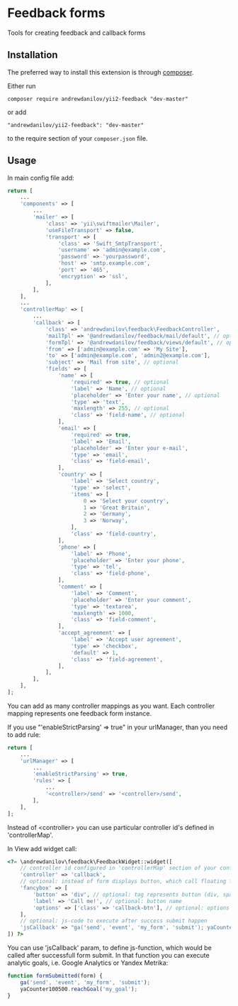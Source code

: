 Feedback forms
===================
Tools for creating feedback and callback forms

Installation
------------

The preferred way to install this extension is through [composer](http://getcomposer.org/download/).

Either run

```
composer require andrewdanilov/yii2-feedback "dev-master"
```

or add

```
"andrewdanilov/yii2-feedback": "dev-master"
```

to the require section of your `composer.json` file.


Usage
-----

In main config file add:

```php
return [
    ...
    'components' => [
        ...
        'mailer' => [
            'class' => 'yii\swiftmailer\Mailer',
            'useFileTransport' => false,
            'transport' => [
                'class' => 'Swift_SmtpTransport',
                'username' => 'admin@example.com',
                'password' => 'yourpassword',
                'host' => 'smtp.example.com',
                'port' => '465',
                'encryption' => 'ssl',
            ],
        ],
    ],
    ...
    'controllerMap' => [
        ...
        'callback' => [
            'class' => 'andrewdanilov\feedback\FeedbackController',
            'mailTpl' => '@andrewdanilov/feedback/mail/default', // optional
            'formTpl' => '@andrewdanilov/feedback/views/default', // optional
            'from' => ['admin@example.com' => 'My Site'],
            'to' => ['admin@example.com', 'admin2@example.com'],
            'subject' => 'Mail from site', // optional
            'fields' => [
                'name' => [
                    'required' => true, // optional
                    'label' => 'Name', // optional
                    'placeholder' => 'Enter your name', // optional
                    'type' => 'text',
                    'maxlength' => 255, // optional
                    'class' => 'field-name', // optional
                ],
                'email' => [
                    'required' => true,
                    'label' => 'Email',
                    'placeholder' => 'Enter your e-mail',
                    'type' => 'email',
                    'class' => 'field-email',
                ],
                'country' => [
                    'label' => 'Select country',
                    'type' => 'select',
                    'items' => [
                        0 => 'Select your country',
                        1 => 'Great Britain',
                        2 => 'Germany',
                        3 => 'Norway',
                    ],
                    'class' => 'field-country',
                ],
                'phone' => [
                    'label' => 'Phone',
                    'placeholder' => 'Enter your phone',
                    'type' => 'tel',
                    'class' => 'field-phone',
                ],
                'comment' => [
                    'label' => 'Comment',
                    'placeholder' => 'Enter your comment',
                    'type' => 'textarea',
                    'maxlength' => 1000,
                    'class' => 'field-comment',
                ],
                'accept_agreement' => [
                    'label' => 'Accept user agreement',
                    'type' => 'checkbox',
                    'default' => 1,
                    'class' => 'field-agreement',
                ],
            ],
        ],
    ],
];
```

You can add as many controller mappings as you want. Each controller mapping represents one feedback form instance.

If you use "'enableStrictParsing' => true" in your urlManager, than you need to add rule:

```php
return [
    ...
    'urlManager' => [
        ...
        'enableStrictParsing' => true,
        'rules' => [
            ...
            '<controller>/send' => '<controller>/send',
        ],
    ],
];
```

Instead of \<controller\> you can use particular controller id's defined in 'controllerMap'.

In View add widget call:

```php
<?= \andrewdanilov\feedback\FeedbackWidget::widget([
    // controller id configured in 'controllerMap' section of your config
    'controller' => 'callback',
    // optional: instead of form displays button, which call floating form on click
    'fancybox' => [
        'button' => 'div', // optional: tag represents button (div, span, i, etc.)
        'label' => 'Call me!', // optional: button name
        'options' => ['class' => 'callback-btn'], // optional: options for yii Html::tag() helper
    ],
    // optional: js-code to execute after success submit happen
    'jsCallback' => "ga('send', 'event', 'my_form', 'submit'); yaCounter100500.reachGoal('my_goal');",
]) ?>
```

You can use 'jsCallback' param, to define js-function, which would be called after successfull form submit. In that function you can execute analytic goals, i.e. Google Analytics or Yandex Metrika:

```js
function formSubmitted(form) {
    ga('send', 'event', 'my_form', 'submit');
    yaCounter100500.reachGoal('my_goal');
}
```